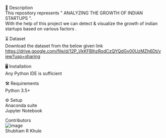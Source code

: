 
📝 Description <br>
This repository represents " ANALYZING THE GROWTH OF INDIAN STARTUPS ". <br>
With the help of this project we can detect & visualize the growth of indian startups based on various factors .<br>


⏳ Dataset <br>
Download the dataset from the below given link <br>
https://drive.google.com/file/d/12P_VkKFBlhzRodCzQYQdGv00UzMZh6Dt/view?usp=sharing

🖥️ Installation <br>
Any Python IDE is sufficient <br>

🛠️ Requirements <br>
Python 3.5+

⚙️ Setup <br>
Anaconda suite <br>
Jupyter Notebook <br>

Contributors <br>
![image](https://user-images.githubusercontent.com/66060574/120833401-5f943900-c57f-11eb-825d-1d7d4c0c218a.png) <br>
Shubham R Khule <br>
